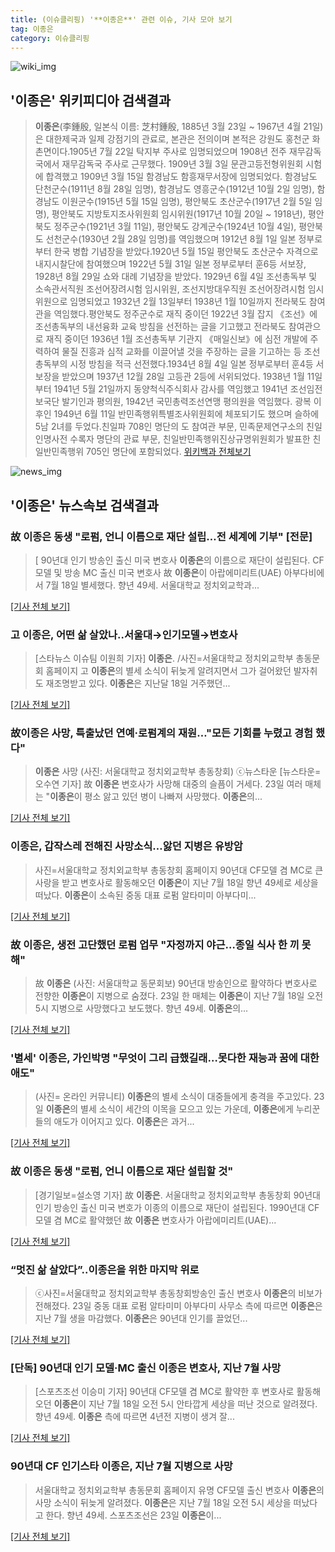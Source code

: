 ```yaml
---
title: (이슈클리핑) '**이종은**' 관련 이슈, 기사 모아 보기
tag: 이종은
category: 이슈클리핑
---
```

![wiki_img](https://user-images.githubusercontent.com/42597476/44503234-41136a80-a6d0-11e8-9071-6fc6418eafe4.png)
## **'**이종은**'** 위키피디아 검색결과
>**이종은**(李鍾殷, 일본식 이름: 芝村鍾殷, 1885년 3월 23일 ~ 1967년 4월 21일)은 대한제국과 일제 강점기의 관료로, 본관은 전의이며 본적은 강원도 홍천군 화촌면이다.1905년 7월 22일 탁지부 주사로 임명되었으며 1908년 전주 재무감독국에서 재무감독국 주사로 근무했다. 1909년 3월 3일 문관고등전형위원회 시험에 합격했고 1909년 3월 15일 함경남도 함흥재무서장에 임명되었다. 함경남도 단천군수(1911년 8월 28일 임명), 함경남도 영흥군수(1912년 10월 2일 임명), 함경남도 이원군수(1915년 5월 15일 임명), 평안북도 초산군수(1917년 2월 5일 임명), 평안북도 지방토지조사위원회 임시위원(1917년 10월 20일 ~ 1918년), 평안북도 정주군수(1921년 3월 11일), 평안북도 강계군수(1924년 10월 4일), 평안북도 선천군수(1930년 2월 28일 임명)를 역임했으며 1912년 8월 1일 일본 정부로부터 한국 병합 기념장을 받았다.1920년 5월 15일 평안북도 초산군수 자격으로 내지시찰단에 참여했으며 1922년 5월 31일 일본 정부로부터 훈6등 서보장, 1928년 8월 29일 쇼와 대례 기념장을 받았다. 1929년 6월 4일 조선총독부 및 소속관서직원 조선어장려시험 임시위원, 조선지방대우직원 조선어장려시험 임시위원으로 임명되었고 1932년 2월 13일부터 1938년 1월 10일까지 전라북도 참여관을 역임했다.평안북도 정주군수로 재직 중이던 1922년 3월 잡지 《조선》에 조선총독부의 내선융화 교육 방침을 선전하는 글을 기고했고 전라북도 참여관으로 재직 중이던 1936년 1월 조선총독부 기관지 《매일신보》에 심전 개발에 주력하여 물질 진흥과 심적 교화를 이끌어낼 것을 주장하는 글을 기고하는 등 조선총독부의 시정 방침을 적극 선전했다.1934년 8월 4일 일본 정부로부터 훈4등 서보장을 받았으며 1937년 12월 28일 고등관 2등에 서위되었다. 1938년 1월 11일부터 1941년 5월 21일까지 동양척식주식회사 감사를 역임했고 1941년 조선임전보국단 발기인과 평의원, 1942년 국민총력조선연맹 평의원을 역임했다. 광복 이후인 1949년 6월 11일 반민족행위특별조사위원회에 체포되기도 했으며 슬하에 5남 2녀를 두었다.친일파 708인 명단의 도 참여관 부문, 민족문제연구소의 친일인명사전 수록자 명단의 관료 부문, 친일반민족행위진상규명위원회가 발표한 친일반민족행위 705인 명단에 포함되었다.
<a href="https://ko.wikipedia.org/wiki/이종은" target="_blank">위키백과 전체보기</a>

![news_img](https://user-images.githubusercontent.com/42597476/44507050-1206f400-a6e4-11e8-8d98-7ffbfebb353f.png)

## **'**이종은**'** 뉴스속보 검색결과
### 故 **이종은** 동생 "로펌, 언니 이름으로 재단 설립…전 세계에 기부" [전문]

>[ 90년대 인기 방송인 출신 미국 변호사 **이종은**의 이름으로 재단이 설립된다. CF 모델 및 방송 MC 출신 미국 변호사 故 **이종은**이 아랍에미리트(UAE) 아부다비에서 7월 18일 별세했다. 향년 49세. 서울대학교 정치외교학과...

[[기사 전체 보기]](http://isplus.live.joins.com/news/article/aid.asp?aid=22501331)

### 고 **이종은**, 어떤 삶 살았나..서울대→인기모델→변호사

>[스타뉴스 이슈팀 이원희 기자] **이종은**. /사진=서울대학교 정치외교학부 총동문회 홈페이지 고 **이종은**의 별세 소식이 뒤늦게 알려지면서 그가 걸어왔던 발자취도 재조명받고 있다. **이종은**은 지난달 18일 거주했던...

[[기사 전체 보기]](http://star.mt.co.kr/stview.php?no=2018082318034226331)

### 故**이종은** 사망, 특출났던 연예·로펌계의 재원…"모든 기회를 누렸고 경험 했다"

>**이종은** 사망 (사진: 서울대학교 정치외교학부 총동창회) ⓒ뉴스타운 [뉴스타운=오수연 기자] 故 **이종은** 변호사가 사망해 대중의 슬픔이 거세다. 23일 여러 매체는 "**이종은**이 평소 앓고 있던 병이 나빠져 사망했다. **이종은**의...

[[기사 전체 보기]](http://www.newstown.co.kr/news/articleView.html?idxno=337675)

### **이종은**, 갑작스레 전해진 사망소식…앓던 지병은 유방암

>사진=서울대학교 정치외교학부 총동창회 홈페이지 90년대 CF모델 겸 MC로 큰 사랑을 받고 변호사로 활동해오던 **이종은**이 지난 7월 18일 향년 49세로 세상을 떠났다. **이종은**이 소속된 중동 대표 로펌 알타미미 아부다미...

[[기사 전체 보기]](http://news20.busan.com/controller/newsController.jsp?newsId=20180823000146)

### 故 **이종은**, 생전 고단했던 로펌 업무 "자정까지 야근…종일 식사 한 끼 못해"

>故 **이종은** (사진: 서울대학교 동문회보) 90년대 방송인으로 활약하다 변호사로 전향한 **이종은**이 지병으로 숨졌다. 23일 한 매체는 **이종은**이 지난 7월 18일 오전 5시 지병으로 사망했다고 보도했다. 향년 49세. **이종은**의...

[[기사 전체 보기]](http://www.jemin.com/news/articleView.html?idxno=535034)

### '별세' **이종은**, 가인박명 "무엇이 그리 급했길래…못다한 재능과 꿈에 대한 애도"

>(사진= 온라인 커뮤니티) **이종은**의 별세 소식이 대중들에게 충격을 주고있다. 23일 **이종은**의 별세 소식이 세간의 이목을 모으고 있는 가운데, **이종은**에게 누리꾼들의 애도가 이어지고 있다. **이종은**은 과거...

[[기사 전체 보기]](http://www.kns.tv/news/articleView.html?idxno=462124)

### 故 **이종은** 동생 "로펌, 언니 이름으로 재단 설립할 것"

>[경기일보=설소영 기자] 故 **이종은**. 서울대학교 정치외교학부 총동창회 90년대 인기 방송인 출신 미국 변호가 이종의 이름으로 재단이 설립된다. 1990년대 CF모델 겸 MC로 활약했던 故 **이종은** 변호사가 아랍에미리트(UAE)...

[[기사 전체 보기]](http://www.kyeonggi.com/?mod=news&act=articleView&idxno=1512202)

### “멋진 삶 살았다”..**이종은**을 위한 마지막 위로

>ⓒ사진=서울대학교 정치외교학부 총동창회방송인 출신 변호사 **이종은**의 비보가 전해졌다. 23일 중동 대표 로펌 알타미미 아부다미 사무소 측에 따르면 **이종은**은 지난 7월 생을 마감했다. **이종은**은 90년대 인기를 끌었던...

[[기사 전체 보기]](http://www.dailian.co.kr/news/view/734471/?sc=naver)

### [단독] 90년대 인기 모델·MC 출신 **이종은** 변호사, 지난 7월 사망

>[스포츠조선 이승미 기자] 90년대 CF모델 겸 MC로 활약한 후 변호사로 활동해오던 **이종은**이 지난 7월 18일 오전 5시 안타깝게 세상을 떠난 것으로 알려졌다. 향년 49세. **이종은** 측에 따르면 4년전 지병이 생겨 잘...

[[기사 전체 보기]](http://sports.chosun.com/news/ntype.htm?id=201808240100210900016021&servicedate=20180823)

### 90년대 CF 인기스타 **이종은**, 지난 7월 지병으로 사망

>서울대학교 정치외교학부 총동문회 홈페이지 유명 CF모델 출신 변호사 **이종은**의 사망 소식이 뒤늦게 알려졌다. **이종은**은 지난 7월 18일 오전 5시 세상을 떠났다고 한다. 향년 49세. 스포츠조선은 23일 **이종은**이...

[[기사 전체 보기]](http://news.kmib.co.kr/article/view.asp?arcid=0012624894&code=61121211&cp=nv)


